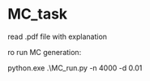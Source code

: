 # MC_task

read .pdf file with explanation

ro run MC generation: 

python.exe .\MC_run.py -n 4000 -d 0.01

